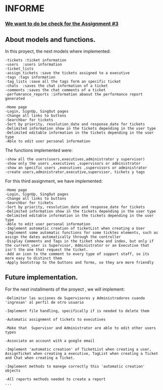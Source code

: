 

# INFORME

### <ins>We want to do be check for the Assignment #3</ins>


## About models and functions.
In this proyect, the next models where implemented:

    -tickets :ticket information
    -users  :users information
    -ticket_lists
    -assign_tickets :save the tickets assigned to a executive
    -tags :tags information
    -tag_lists :save all the tags form an specific ticket
    -chats  :saves the chat information of a ticket
    -comments :saves the chat comments of a ticket
    -perfomrance_reports :information abaout the performance report generated

    -Home page
    -Login, SignUp, SingOut pages
    -Change all links to buttons
    -Searchbar for tickets
    -Sort by priority, resolution_date and response_date for tickets
    -Delimited information show in the tickets depending in the user type
    -Delimited editable information in the tickets depending in the user type
    -Able to edit user personal information



The functions implemented were:

    -show all the users(users,executives,administrator y supervisor)
    -show only the users ,executives ,supervisors or administrator
    -show an specific users ,executives ,supervisors or administrator
    -create users,administrator,executive,supervisor, tickets y tags
    

For this third assignment, we have implemented:

    -Home page
    -Login, SignUp, SingOut pages
    -Change all links to buttons
    -Searchbar for tickets
    -Sort by priority, resolution_date and response_date for tickets
    -Delimited information show in the tickets depending in the user type
    -Delimited editable information in the tickets depending in the user type
    -Able to edit user personal information
    -Implement automatic creation of ticketList when creating a User
    -Implement some automatic functions for some ticktes elements, such as  assign the dates automatically through the controller
    -Display Comments and Tags in the ticket show and index, but only if the current_user is Supervisor, Administrator or an Executive that isn't the one that request the ticket.
    -Add an icon to the comment to every type of support staff, so its more easy to distinct them
    -Apply bootstrap to the buttons and forms, so they are more friendly 


## Future implementation.
For the next installments of the proyect , we will implement:

    -Delimitar las acciones de Supervisores y Administradores cuando 'ingresan' al perfil de otro usuario

    -Implement file handling, specifically if is needed to delete them

    -Automatic assignment of tickets to executives

    -Make that  Supervisor and Administrator are able to edit other users types

    -Associate an account with a google email

    -Implement 'automatic creation' of TicketList when creating a user, AssignTicket when creating a executive, TagList when creating a Ticket and Chat when creating a Ticket.

    -Implement methods to manege correctly this 'automatic creation' objects

    -All reports methods needed to create a report
    ...

